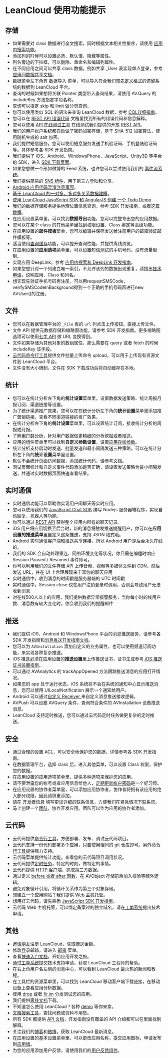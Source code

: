 
# LeanCloud 使用功能提示

## 存储

* 如果需要对 class 数据进行全文搜索，同时根据文本相关性排序，请使用 [应用内搜索功能](https://leancloud.cn/docs/app_search_guide.html)。
* 添加列的时候可以设置必选、默认值、隐藏等属性。
* 列名旁边的下拉框，可以删除、重命名和编辑列属性。
* 在不同应用之间可以共享 class 数据，例如共享 _User 表实现单点登录，参考[应用间数据共享文档](https://leancloud.cn/docs/app_data_share.html)。
* 数据菜单左下角有 数据导入 菜单，可以导入符合我们[预先定义格式](https://leancloud.cn/docs/data_security.html#导入数据)的遗留系统的数据到 LeanCloud 平台。
* 查询的时候如果想将关联 Pointer 类型带入查询结果，请使用 AV.Query 的 includeKey 方法指定字段名称。
* 查询可以指定 skip 和 limit 做分页查询。
* 您可以使用类似 SQL 的语法来查询 LeanCloud 数据，参考 [CQL详细指南](https://leancloud.cn/docs/cql_guide.html)。
* 您可以在 [REST API 错误代码](https://leancloud.cn/docs/error_code.html) 文档里找到所有的错误代码和信息解释。
* 您可以使用 [API 在线测试工具](https://leancloud.cn/apionline/) 在线测试我们提供的开放 [REST API](https://leancloud.cn/docs/rest_api.html)。
* 我们的用户帐户系统都自动做了密码加密存储，基于 SHA-512 加密算法，使用随机生成的 salt 加密。
* 我们提供短信服务，您可以使用短息服务发送手机验证码、手机登陆验证码等。具体参考各 SDK 开发指南。
* 我们提供了 iOS、Android、WindowsPhone、JavaScript、Unity3D 等平台的 SDK，进入 [SDK 下载页面](https://leancloud.cn/docs/sdk_down.html)。
* 如果您想做一个形如微博的 Feed 系统，也许您可以尝试使用我们的 [事件流系统](https://leancloud.cn/docs/status_system.html)。
* 我们提供简易的 [SNS 组件](https://leancloud.cn/docs/sns.html)，用于第三方登陆和分享。
* [Android 应用代码混淆注意事项](https://leancloud.cn/docs/android_guide.html#代码混淆)。
* [基于 LeanCloud 的一对多、多对多关系数据建模](https://blog.avoscloud.com/1723/)。
* [使用 LeanCloud JavaScript SDK 和 AngularJS 创建 一个 Todo Demo](https://blog.avoscloud.com/1541/)
* 我们的数据存储服务提供地理位置信息查询，参考 SDK 开发指南，或者这篇[教程](https://blog.avoscloud.com/537/)。
* 在应用设置菜单里，可以找到**数据导出**功能，您可以完整导出您的应用数据。
* 您可以在某个 class 的其他菜单里找到权限设置、Class 绑定等高级功能。
* 在应用设置的**邮件模板**菜单，您可以编辑并保存发送给注册用户的邮箱验证邮件模板等。
* 适当使用[查询缓存](https://leancloud.cn/docs/ios_os_x_guide.html#缓存查询)功能，可以提升查询性能，并提供离线浏览。
* 在应用设置的**应用选项**菜单里，可以设置短信测试的手机号码，没有流量限制。
* 实现应用 DeepLink，参考 [应用内搜索和 DeepLink 开发指南](https://leancloud.cn/docs/app_search_guide.html)。
* 如果您想针对一个列建立唯一索引，不允许该列的数据出现重复，请提出[技术申请](https://ticket.avosapps.com)，说明应用、Class 和列名。
* 想实现先验证手机号码再注册，可以用requestSMSCode，verifySMSCodeInBackground得到一个正确的手机号码再进行new AVUser()的注册。

## 文件

* 您可以在数据管理平台的 `_File` 表的 `url` 列点击上传按钮，直接上传文件。
* 文件 API 提供元数据存储和缩略图功能，请参考 SDK 开发指南。更多缩略图选项可以使用[七牛 API](http://docs.qiniu.com/api/v6/image-process.html) 做 URL 变换得到。
* 文件如果存储为其他对象的数组属性，那么需要在 query 或者 fetch 的时候 includeKey 该字段。
* [云代码命令行工具](https://leancloud.cn/docs/cloud_code_commandline.html)提供文件批量上传命令 upload，可以用于上传现有资源文件到 LeanCloud 平台。
* 文件没有大小限制，文件在 SDK 下载成功后将自动缓存在本地。

## 统计

* 您可以在统计分析左下角的**统计设置**菜单里，设置数据发送策略、统计周报月报订阅、渠道链接等设置。
* 为了统计渠道推广效果，您可以在在统计分析左下角的**统计设置**菜单里添加推广营销链接，查看不同渠道链接的推广效果。
* 在统计分析左下角的**统计设置**菜单里，可以设置统计订阅，接收统计分析的周报或月报。
* 了解[用户群分析](https://leancloud.cn/docs/user_groups.html)，针对用户数据做更精细的分析挖掘或者推送。
* 应用的组件菜单里可以找到**自定义参数设置**，设置[应用在线参数](https://leancloud.cn/docs/ios_statistics.html#获取在线参数)。
* 统计分析支持启动时发送、批量发送和最小间隔发送三种策略，可以在统计分析左下角的**统计设置**菜单里设置。
* 默认不会统计页面访问数据，添加统计代码，请参考[文档](https://leancloud.cn/docs/android_statistics.html#统计页面路径)。
* 测试页面统计和自定义事件代码添加是否正确，请设置发送策略为最小间隔发送，并通过实时数据页面快速查看结果。

## 实时通信

* 实时通信功能可以帮助你实现用户间聊天等实时应用。
* 您可以使用我们的 [JavaScript Chat SDK](https://leancloud.cn/docs/sdk_down.html) 编写 Nodejs 服务器端程序，实现自动回复、机器人等功能。
* 你可以通过 [REST API](https://leancloud.cn/docs/rest_api.html#获取聊天记录) 获得整个应用内所有的聊天记录。
* iOS 用户将应用切换至后台时，新的消息将触发推送提醒用户，你可以在**应用设置的推送菜单**里自定义这条推送，支持 JSON 格式哦。
* Android 实时通信客户端和推送共享连接，所以 Android 用户是后台永久在线的。
* 我们的 SDK 会自动处理重连、网络环境变化等状况，你只需在编程时响应 Session Paused / Resumed 事件即可。
* 你可以利用我们的文件存储 API 上传音频、视频等多媒体文件到 CDN，然后发送 URL，并在 UI 上合理展现来丰富你的聊天应用
* 实时通信中，收到消息的时间戳是服务器端的 UTC 时间戳
* 实时通信中，Session.close 仅在用户注销登录时调用，否则会导致用户无法收到消息
* 对在线500人以上的应用，我们提供数据异常报警服务，当你每小时的线用户数、消息数有较大变化时，你会收到我们的提醒邮件

## 推送

* 我们提供 iOS、Android 和 WindowsPhone 平台的消息推送服务，请参考各 SDK 开发指南和[消息推送开发指南文档](https://leancloud.cn/docs/push_guide.html)。
* 您可以为 `AVInstallation` 添加自定义的业务属性，也可以使用频道订阅功能，来实现各种复杂推送。
* iOS 推送必须在应用设置的**推送设置**里上传推送证书，证书生成参考[ iOS 推送证书设置指南](https://leancloud.cn/docs/ios_push_cert.html)。
* 可以通过 AVAnalytics 的 trackAppOpened 方法跟踪推送消息的应用打开情况。
* 如果您的 app 处于运行状态，iOS 系统将不会在系统的通知中心显示推送消息，您可以使用 UILocalNotification 展示一个通知给用户。
* Android 可以通过[自定义 Receiver ](https://leancloud.cn/docs/push_guide.html#自定义-receiver)来自定义消息推送接收逻辑。
* AVPush 可以设置 AVQuery 条件，查询符合条件的 AVInstallation 设备推送消息。
* LeanCloud 支持定时推送，您可以通过云代码定时任务做更复杂的定时推送。

## 安全

* 通过合理的设置 ACL，可以安全地保护您的数据，详情参考各 SDK 开发指南。
* 在数据管理平台，选择 class 后，进入其他菜单，可以设置 Class 权限，保护您的数据。
* 在应用设置的应用选项菜单里，提供多种选项来保护您的应用。
* 请不要泄露您的帐号或者应用信息给他人，[定期更新帐户密码](https://leancloud.cn/settings.html#/setting/password)是一个好习惯。
* 在应用设置的协作者菜单里，可以添加应用协作者，协作者将拥有该应用的绝大部分权限，因此请慎重添加。
* 请在 [开发者信息](https://leancloud.cn/settings.html#/setting/info) 填写更加详细的联系信息，方便我们在紧急情况下联系您。
* 马上创建一个[团队](https://leancloud.cn/settings.html#/setting/team)，协作开发应用。团队可以作为应用的协作者添加。

## 云代码

* 云代码提供[命令行工具](https://leancloud.cn/docs/cloud_code_commandline.html)，方便部署、发布、调试云代码项目。
* 云代码支持一份代码部署多个应用，只要使用相同的 git 仓库即可。另外[命令行工具](https://leancloud.cn/docs/cloud_code_commandline.html#多应用管理)提供强力支持。
* 云代码菜单提供统计功能，查看您的云代码项目调用状况。
* 云代码提供[定时任务](https://leancloud.cn/docs/cloud_code_guide.html#定时任务)，特定的时刻，做特定的事情。
* 云代码提供 [HTTP 客户端](https://leancloud.cn/docs/cloud_code_guide.html#http-客户端)，抓取第三方数据。
* 通过定义 [before 或者 after 函数](https://leancloud.cn/docs/cloud_code_guide.html#在-save-前修改对象)，在 AVObject 存储前后加入校验等额外逻辑。
* 避免对象循环引用，将循环关系作为第三个对象存储。
* 想建立一个应用网站？我们提供 [Web 主机托管](https://leancloud.cn/docs/cloud_code_guide.html#web-hosting)。
* 想用好云代码，请先熟悉 [JavaScript SDK 开发指南](https://leancloud.cn/docs/js_guide.html)。
* 云代码 Web 主机托管，可以绑定备案过的独立域名，请在[工单系统](https://ticket.avosapps.com)提出技术申请。

## 其他

* [邀请朋友](https://leancloud.cn/settings.html#/setting/invite)注册 LeanCloud，获取赠送金额。
* 修改登录邮箱，请进入 [邮箱](https://leancloud.cn/settings.html#/setting/mail) 菜单。
* 查看[快速入门文档](https://leancloud.cn/start.html)，开始应用开发之旅。
* 通过[工单系统](https://ticket.avosapps.com/login)提交技术支持申请，获取 LeanCloud 工程师的帮助。
* 在右上角用户名左侧的消息中心，可以看到 LeanCloud 最火热的新闻和教程。
* 在工具栏的资源菜单里，可以找到 LeanCloud 移动客户端下载链接，在移动设备上查看应用分析数据。
* 使用 [drop](https://drop.avosapps.com/) 或者 [fir.im](http://fir.im/) 分发测试您的应用。
* 我们提供[离线文档](https://leancloud.cn/docs/avoscloud-docs.tar.gz)下载。
* 不知道怎么使用 LeanCloud？各种 [demo](https://leancloud.cn/docs/demo.html) 等你来拿。
* [文档搜索工具](https://leancloud.cn/search.html)，查找问题或资料不用愁。
* 所有 SDK 都提供 [API 文档](https://leancloud.cn/docs/index.html)，开发指南没有覆盖的 API 介绍都可以在里面找到解释。
* 关注我们的[博客](https://blog.avoscloud.com/)和[微博](http://weibo.com/avoscloud)，获取 LeanCloud 最新消息。
* 在应用设置的基本设置菜单里，可以更改应用名称，提交应用图标，申请发布到[应用墙](https://leancloud.cn/customers.html)。
* 为您的应用添加用户反馈，请使用我们的[用户反馈组件](https://leancloud.cn/docs/feedback.html)。
